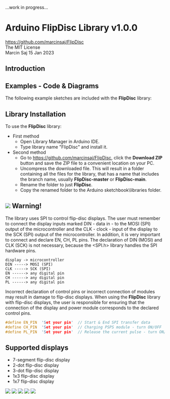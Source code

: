  ...work in progress...

# Arduino FlipDisc Library v1.0.0
https://github.com/marcinsaj/FlipDisc  
The MIT License  
Marcin Saj 15 Jan 2023  

## Introduction  

## Examples - Code & Diagrams 
The following example sketches are included with the **FlipDisc** library:


## Library Installation ##
To use the **FlipDisc** library:
- First method
  - Open Library Manager in Arduino IDE.
  - Type library name "FlipDisc" and install it.
- Second method
  - Go to https://github.com/marcinsaj/FlipDisc, click the **Download ZIP** button and save the ZIP file to a convenient location on your PC.
  - Uncompress the downloaded file.  This will result in a folder containing all the files for the library, that has a name that includes the branch name, usually      **FlipDisc-master** or **FlipDisc-main**.
  - Rename the folder to just **FlipDisc**.
  - Copy the renamed folder to the Arduino sketchbook\libraries folder.




## ![](https://github.com/marcinsaj/FlipDisc/blob/main/extras/note.png) Warning!
The library uses SPI to control flip-disc displays. The user must remember to connect the display inputs marked DIN - data in - to the MOSI (SPI) output of the microcontroller and the CLK - clock - input of the display to the SCK (SPI) output of the microcontroller. In addition, it is very important to connect and declare EN, CH, PL pins. The declaration of DIN (MOSI) and CLK (SCK) is not necessary, because the <SPI.h> library handles the SPI hardware pins.  
 ```
 display -> microcontroller  
 DIN -----> MOSI (SPI)  
 CLK -----> SCK (SPI)  
 EN ------> any digital pin  
 CH ------> any digital pin  
 PL ------> any digital pin 
 ```

Incorrect declaration of control pins or incorrect connection of modules may result in damage to flip-disc displays. 
When using the **FlipDisc** library with flip-disc displays, the user is responsible for ensuring that the connection of the display and power module corresponds to the declared control pins.
```c++
#define EN_PIN  'Set your pin'  // Start & End SPI transfer data
#define CH_PIN  'Set your pin'  // Charging PSPS module - turn ON/OFF
#define PL_PIN  'Set your pin'  // Release the current pulse - turn ON/OFF
```
## Supported displays
- 7-segment flip-disc display
- 2-dot flip-disc display
- 3-dot flip-disc display
- 1x3 flip-disc display
- 1x7 flip-disc display

![](https://github.com/marcinsaj/FlipDisc/blob/main/extras/flip-disc-7-segment-display.jpg)
![](https://github.com/marcinsaj/FlipDisc/blob/main/extras/flip-disc-2x1-display.jpg)
![](https://github.com/marcinsaj/FlipDisc/blob/main/extras/flip-disc-3x1-display.jpg)
![](https://github.com/marcinsaj/FlipDisc/blob/main/extras/flip-disc-1x3-display.jpg)
![](https://github.com/marcinsaj/FlipDisc/blob/main/extras/flip-disc-1x7-display.jpg)
